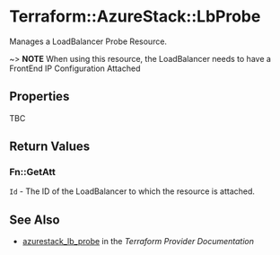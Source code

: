 # Terraform::AzureStack::LbProbe

Manages a LoadBalancer Probe Resource.

~> **NOTE** When using this resource, the LoadBalancer needs to have a FrontEnd IP Configuration Attached

## Properties

TBC

## Return Values

### Fn::GetAtt

`Id` - The ID of the LoadBalancer to which the resource is attached.

## See Also

* [azurestack_lb_probe](https://www.terraform.io/docs/providers/azurestack/r/lb_probe.html) in the _Terraform Provider Documentation_